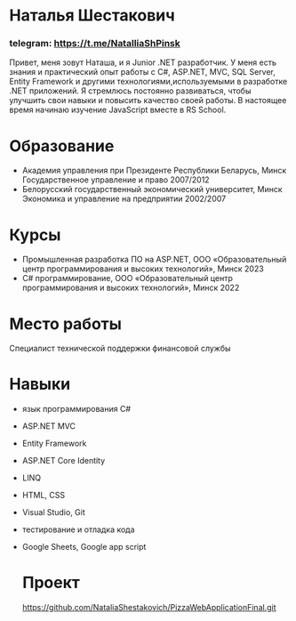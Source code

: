 # Наталья Шестакович
### telegram: https://t.me/NatalliaShPinsk

Привет, меня зовут Наташа, и я Junior .NET разработчик. У меня есть знания и практический опыт работы с C#, ASP.NET, MVC, SQL
Server, Entity Framework и другими технологиями,используемыми в разработке .NET приложений.
Я стремлюсь постоянно развиваться, чтобы улучшить свои навыки и повысить качество своей работы. В настоящее время начинаю изучение JavaScript вместе в RS School.

# Образование
* Академия управления при Президенте Республики Беларусь, Минск
Государственное управление и право 2007/2012
* Белорусский государственный экономический университет, Минск
Экономика и управление на предприятии
2002/2007

# Курсы
* Промышленная разработка ПО на ASP.NET, ООО «Образовательный центр программирования и высоких технологий», Минск 2023
* C# программирование, ООО «Образовательный центр программирования и высоких технологий», Минск 2022
  
# Место работы
Специалист технической поддержки
финансовой службы 

# Навыки
* язык программирования C#
* ASP.NET MVC
* Entity Framework
* ASP.NET Core Identity
* LINQ
* HTML, CSS
* Visual Studio, Git
* тестирование и отладка кода
* Google Sheets, Google app script

  # Проект
  https://github.com/NataliaShestakovich/PizzaWebApplicationFinal.git
